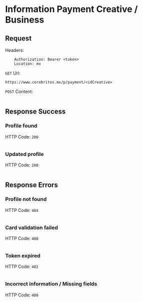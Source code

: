 # Information Payment Creative / Business

## Request

Headers:
```
	Authorization: Bearer <token>
	Location: mx
```

`GET` Url:
```url
https://www.cerebritos.mx/p/payment/<idCreative>
```

`POST` Content:
```json

```
## Response Success

### Profile found

HTTP Code: `200`

```json

```

### Updated profile

HTTP Code: `200`

```json

```

## Response Errors

### Profile not found

HTTP Code: `404`

```json

```

### Card validation failed

HTTP Code: `400`

```json

```

### Token expired

HTTP Code: `402`

```json

```

### Incorrect information / Missing fields

HTTP Code: `400`

```json

```